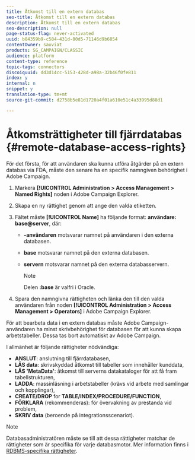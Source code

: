 ```yaml
---
title: Åtkomst till en extern databas
seo-title: Åtkomst till en extern databas
description: Åtkomst till en extern databas
seo-description: null
page-status-flag: never-activated
uuid: b84359b9-c584-431d-80d5-71146d9b6854
contentOwner: sauviat
products: SG_CAMPAIGN/CLASSIC
audience: platform
content-type: reference
topic-tags: connectors
discoiquuid: dd3d14cc-5153-428d-a98a-32b46f0fe811
index: y
internal: n
snippet: y
translation-type: tm+mt
source-git-commit: d2758b5e81d1720a4f01a610e51c4a33995d88d1

---
```



# Åtkomsträttigheter till fjärrdatabas {#remote-database-access-rights}

För det första, för att användaren ska kunna utföra åtgärder på en extern databas via FDA, måste den senare ha en specifik namngiven behörighet i Adobe Campaign.

1. Markera **[!UICONTROL Administration > Access Management > Named Rights]** noden i Adobe Campaign Explorer.
1. Skapa en ny rättighet genom att ange den valda etiketten.
1. Fältet måste **[!UICONTROL Name]** ha följande format: **användare: base@server**, där:

   * **-användaren** motsvarar namnet på användaren i den externa databasen.
   * **base** motsvarar namnet på den externa databasen.
   * **servern** motsvarar namnet på den externa databasservern.

      >[!NOTE]
      >
      >Delen **:base** är valfri i Oracle.

1. Spara den namngivna rättigheten och länka den till den valda användaren från noden **[!UICONTROL Administration > Access Management > Operators]** i Adobe Campaign Explorer.

För att bearbeta data i en extern databas måste Adobe Campaign-användaren ha minst skrivbehörighet för databasen för att kunna skapa arbetstabeller. Dessa tas bort automatiskt av Adobe Campaign.

I allmänhet är följande rättigheter nödvändiga:

* **ANSLUT**: anslutning till fjärrdatabasen,
* **LÄS data**: skrivskyddad åtkomst till tabeller som innehåller kunddata,
* **LÄS &#39;MetaData&#39;**: åtkomst till serverns datakataloger för att få fram tabellstrukturen,
* **LADDA**: massinläsning i arbetstabeller (krävs vid arbete med samlingar och kopplingar),
* **CREATE/DROP** for **TABLE/INDEX/PROCEDURE/FUNCTION**,
* **FÖRKLARA** (rekommenderas): för övervakning av prestanda vid problem,
* **SKRIV data** (beroende på integrationsscenariot).

>[!NOTE]
>
>Databasadministratören måste se till att dessa rättigheter matchar de rättigheter som är specifika för varje databasmotor. Mer information finns i [RDBMS-specifika rättigheter](https://docs.campaign.adobe.com/doc/AC6.1/en/technicalResources/technicalResources.html).